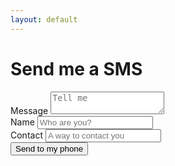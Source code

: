 ```yaml
---
layout: default
---
```


<script src="https://unpkg.com/axios/dist/axios.min.js"></script>

<script>

  function check_valid(element) {
    if (element.value) {
      element.classList.add("is-valid")
      element.classList.remove("is-invalid")
    } else {
      element.classList.remove("is-valid")
      element.classList.add("is-invalid")
    }
  }

  function send() {

    const url = "https://7xs0bfw3bh.execute-api.eu-west-1.amazonaws.com/prod/sms"

    var message = document.getElementById("message")
    var name = document.getElementById("name")
    var contact = document.getElementById("contact")
    var button = document.getElementById("button")
    var alert = document.getElementById("alert")

    check_valid(message)
    check_valid(name)
    check_valid(contact)

    if (message.value && name.value && contact.value) {

      button.disabled = true
      button.value = "Sending..."

      var content = {"msg": message.value + "\n\n" + name.value + "\n" + contact.value}

      axios.post(url, content)
        .then((res) => {
          // console.log(res.data)

          if (res.data.status_code == 200) {

            button.classList.remove("btn-outline-dark")
            button.classList.add("btn-success")
            button.value = "Message sent succesfully !"

            message.disabled = true
            name.disabled = true
            contact.disabled = true

          } else {

            button.style.visibility = 'hidden';

            alert.classList.add("alert-danger")
            alert.innerHTML += "<p>SMS not sent :/</p>"
            alert.innerHTML += "<p>Error : " + res.data.status_code + " - " + res.data.status_message + "</p>"
            alert.innerHTML += '<input type="button" class="btn btn-outline-danger" id="alert-button" value="Try again" onclick="reset()">'
            alert.classList.remove("collapse")

          }

        })
        .catch((error) => {
          console.error(error);

          button.style.visibility = 'hidden';

          alert.classList.add("alert-danger")
          alert.innerHTML += "<p>Something went wrong :/</p>"
          alert.innerHTML += '<input type="button" class="btn btn-outline-dark" id="alert-button" value="Try again" onclick="reset()">'
          alert.classList.remove("collapse")

        });

    }
  }

  function close_alert() {
    var alert = document.getElementById("alert")
    alert.classList.add("collapse")
  }

  function reset() {
    var message = document.getElementById("message")
    var name = document.getElementById("name")
    var contact = document.getElementById("contact")
    var button = document.getElementById("button")
    var alert = document.getElementById("alert")

    message.classList.remove("is-valid")
    message.classList.remove("is-invalid")

    name.classList.remove("is-valid")
    name.classList.remove("is-invalid")

    contact.classList.remove("is-valid")
    contact.classList.remove("is-invalid")

    button.disabled = false
    button.classList.add("btn-outline-dark")
    button.classList.remove("btn-success")
    button.value = "Send to my phone"
    button.style.visibility = 'visible'

    alert.classList.add("collapse")
    alert.innerHTML = ""
  }

</script>

# Send me a SMS

<div class="form-group">
  <label>Message</label>
  <textarea class="form-control form-control-sm" id="message" placeholder="Tell me" maxlength="400"></textarea>
</div>
<div class="form-group">
  <div class="row">
    <div class="col">
      <label>Name</label>
      <input type="text" class="form-control form-control-sm" id="name" placeholder="Who are you?" maxlength="30">
    </div>
    <div class="col">
      <label>Contact</label>
      <input type="text" class="form-control form-control-sm" id="contact" placeholder="A way to contact you" maxlength="40">
    </div>
  </div>
</div>

<div class="alert alert-danger collapse" id="alert" role="alert"></div>

<input type="button" class="btn btn-outline-dark" id="button" value="Send to my phone" onclick="send()">
